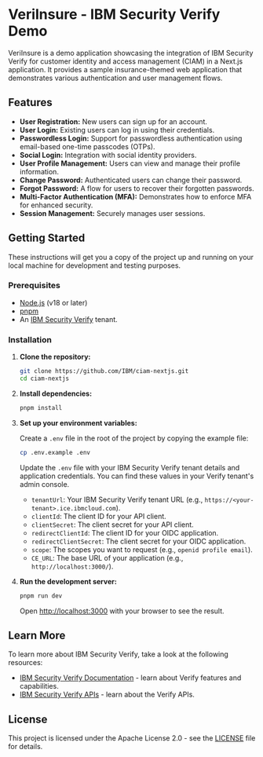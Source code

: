 # VeriInsure - IBM Security Verify Demo

VeriInsure is a demo application showcasing the integration of IBM Security Verify for customer identity and access management (CIAM) in a Next.js application. It provides a sample insurance-themed web application that demonstrates various authentication and user management flows.

## Features

- **User Registration:** New users can sign up for an account.
- **User Login:** Existing users can log in using their credentials.
- **Passwordless Login:** Support for passwordless authentication using email-based one-time passcodes (OTPs).
- **Social Login:** Integration with social identity providers.
- **User Profile Management:** Users can view and manage their profile information.
- **Change Password:** Authenticated users can change their password.
- **Forgot Password:** A flow for users to recover their forgotten passwords.
- **Multi-Factor Authentication (MFA):** Demonstrates how to enforce MFA for enhanced security.
- **Session Management:** Securely manages user sessions.

## Getting Started

These instructions will get you a copy of the project up and running on your local machine for development and testing purposes.

### Prerequisites

- [Node.js](https://nodejs.org/) (v18 or later)
- [pnpm](https://pnpm.io/)
- An [IBM Security Verify](https://www.ibm.com/products/verify) tenant.

### Installation

1.  **Clone the repository:**

    ```bash
    git clone https://github.com/IBM/ciam-nextjs.git
    cd ciam-nextjs
    ```

2.  **Install dependencies:**

    ```bash
    pnpm install
    ```

3.  **Set up your environment variables:**

    Create a `.env` file in the root of the project by copying the example file:

    ```bash
    cp .env.example .env
    ```

    Update the `.env` file with your IBM Security Verify tenant details and application credentials. You can find these values in your Verify tenant's admin console.

    - `tenantUrl`: Your IBM Security Verify tenant URL (e.g., `https://<your-tenant>.ice.ibmcloud.com`).
    - `clientId`: The client ID for your API client.
    - `clientSecret`: The client secret for your API client.
    - `redirectClientId`: The client ID for your OIDC application.
    - `redirectClientSecret`: The client secret for your OIDC application.
    - `scope`: The scopes you want to request (e.g., `openid profile email`).
    - `CE_URL`: The base URL of your application (e.g., `http://localhost:3000/`).

4.  **Run the development server:**

    ```bash
    pnpm run dev
    ```

    Open [http://localhost:3000](http://localhost:3000) with your browser to see the result.

## Learn More

To learn more about IBM Security Verify, take a look at the following resources:

- [IBM Security Verify Documentation](https://www.ibm.com/docs/en/security-verify) - learn about Verify features and capabilities.
- [IBM Security Verify APIs](https://<your-tenant>.ice.ibmcloud.com/developer/) - learn about the Verify APIs.

## License

This project is licensed under the Apache License 2.0 - see the [LICENSE](LICENSE) file for details.

